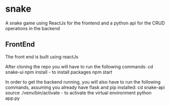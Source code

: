 # snake
A snake game using ReactJs for the frontend and a python api for the CRUD operations in the backend


## FrontEnd
The front end is built using reactJs

After cloning the repo you will have to run the following commands:
    cd snake-ui
    npm install - to install packages
    npm start
    
  
In order to get the backend running, you will also have to run the 
following commands, assuming you already have flask and pip installed:
    cd snake-api
    source ./venv/bin/activate - to activate the virtual environment
    python app.py
